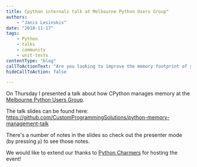 ```yaml
---
title: Cpython internals talk at Melbourne Python Users Group"
authors:
    - "Janis Lesinskis"
date: "2018-11-17"
tags:
    - Python
    - talks
    - community
    - unit-tests
contentType: "blog"
callToActionText: "Are you looking to improve the memory footprint of your Python programs? Fill in the form below with some details and one of our Python experts will get back to you."
hideCallToAction: false

---
```


On Thursday I presented a talk about how CPython manages memory at the [Melbourne Python Users Group](https://wiki.python.org/moin/MelbournePUG).

The talk slides can be found here: https://github.com/CustomProgrammingSolutions/python-memory-management-talk

There's a number of notes in the slides so check out the presenter mode (by pressing `p`) to see those notes.

We would like to extend our thanks to [Python Charmers](https://pythoncharmers.com/) for hosting the event!